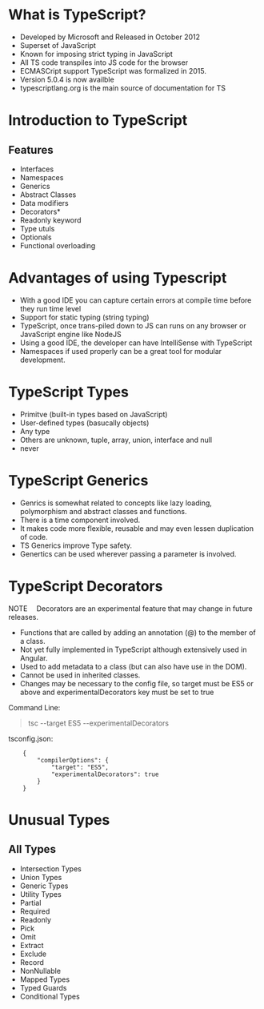 # What is TypeScript?

* Developed by Microsoft and Released in October 2012
* Superset of JavaScript
* Known for imposing strict typing in JavaScript
* All TS code transpiles into JS code for the browser
* ECMASCript support TypeScript was formalized in 2015.
* Version 5.0.4 is now availble
* typescriptlang.org is the main source of documentation for TS

# Introduction to TypeScript
## Features
* Interfaces
* Namespaces
* Generics
* Abstract Classes
* Data modifiers
* Decorators*
* Readonly keyword
* Type utuls
* Optionals
* Functional overloading

# Advantages of using Typescript
* With a good IDE you can capture certain errors at compile time before they run time level
* Support for static typing (string typing)
* TypeScript, once trans-piled down to JS can runs on any browser or JavaScript engine like NodeJS
* Using a good IDE, the developer can have IntelliSense with TypeScript
* Namespaces if used properly can be a great tool for modular development.

# TypeScript Types
* Primitve (built-in types based on JavaScript)
* User-defined types (basucally objects)
* Any type
* Others are unknown, tuple, array, union, interface and null
* never

# TypeScript Generics
* Genrics is somewhat related to concepts like lazy loading, polymorphism and abstract classes and functions.
* There is a time component involved.
* It makes code more flexible, reusable and may even lessen duplication of code.
* TS Generics improve Type safety.
* Genertics can be used wherever passing a parameter is involved.

# TypeScript Decorators
NOTE  Decorators are an experimental feature that may change in future releases.
* Functions that are called by adding an annotation (@) to the member of a class.
* Not yet fully implemented in TypeScript although extensively used in Angular.
* Used to add metadata to a class (but can also have use in the DOM).
* Cannot be used in inherited classes.
* Changes may be necessary to the config file, so target must be ES5 or above and experimentalDecorators key must be set to true

Command Line:
>tsc --target ES5 --experimentalDecorators

tsconfig.json:
```
    {
        "compilerOptions": {
            "target": "ES5",
            "experimentalDecorators": true
        }
    }
```

# Unusual Types
## All Types
* Intersection Types
* Union Types
* Generic Types
* Utility Types
* Partial
* Required
* Readonly
* Pick
* Omit
* Extract
* Exclude
* Record
* NonNullable
* Mapped Types
* Typed Guards
* Conditional Types
